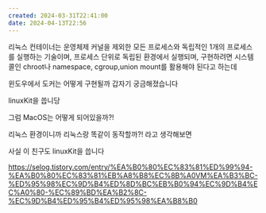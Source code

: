 ```yaml
---
created: 2024-03-31T22:41:00
date: 2024-04-13T22:56
---
```

리눅스 컨테이너는 운영체제 커널을 제외한 모든 프로세스와 독립적인 1개의 프로세스를 실행하는 기술이며, 프로세스 단위로 독립된 환경에서 실행되며, 구현하려면 시스템 콜인 chroot나 namespace, cgroup,union mount를 활용해야 된다고 하는데

윈도우에서 도커는 어떻게 구현될까 갑자기 궁금해졌습니다

linuxKit을 씁니당

그럼 MacOS는 어떻게 되어있을까?!

리눅스 환경이니까 리눅스랑 똑같이 동작할까?! 라고 생각해보면

사실 이 친구도 linuxKit을 씁니다

https://selog.tistory.com/entry/%EA%B0%80%EC%83%81%ED%99%94-%EA%B0%80%EC%83%81%EB%A8%B8%EC%8B%A0VM%EA%B3%BC-%ED%95%98%EC%9D%B4%ED%8D%BC%EB%B0%94%EC%9D%B4%EC%A0%80-%EC%89%BD%EA%B2%8C-%EC%9D%B4%ED%95%B4%ED%95%98%EA%B8%B0